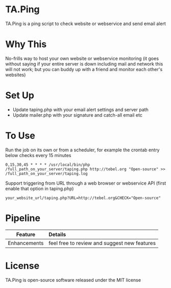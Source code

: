 # TA.Ping
TA.Ping is a ping script to check website or webservice and send email alert

# Why This
No-frills way to host your own website or webservice monitoring (it goes without saying if your entire server is down including mail and network this will not work; but you can buddy up with a friend and monitor each other's websites)

# Set Up
- Update taping.php with your email alert settings and server path
- Update mailer.php with your signature and catch-all email etc

# To Use
Run the job on its own or from a scheduler, for example the crontab entry below checks every 15 minutes
```
0,15,30,45 * * * * /usr/local/bin/php /full_path_on_your_server/taping.php http://tebel.org "Open-source" >> /full_path_on_your_server/taping.log
```
Support triggering from URL through a web browser or webservice API (first enable that option in taping.php)
```
your_website_url/taping.php?URL=http://tebel.org&CHECK="Open-source"
```

# Pipeline
Feature|Details
:-----:|:------
Enhancements|feel free to review and suggest new features

# License
TA.Ping is open-source software released under the MIT license
